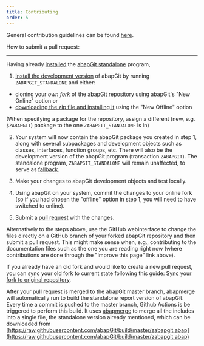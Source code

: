 ```yaml
---
title: Contributing
order: 5
---
```


General contribution guidelines can be found [here](https://github.com/abapGit/abapGit/blob/master/CONTRIBUTING.md).

How to submit a pull request:

*******************************
Having already [installed](https://docs.abapgit.org/guide-install.html#install-standalone-version) the [abapGit standalone](https://raw.githubusercontent.com/abapGit/build/master/zabapgit.abap) program,

1. [Install the development version](https://docs.abapgit.org/guide-install.html#install-developer-version) of abapGit by running `ZABAPGIT_STANDALONE` and either:
- cloning your *own [fork](https://docs.github.com/en/free-pro-team@latest/github/collaborating-with-issues-and-pull-requests/about-collaborative-development-models)* of the [abapGit repository](https://github.com/abapGit/abapGit) using abapGit's "New Online" option or 
- [downloading the zip file and installing it](https://docs.abapgit.org/guide-install.html#install-developer-version) using the "New Offline" option

(When specifying a package for the repository, assign a different (new, e.g. `$ZABAPGIT`) package to the one `ZABAPGIT_STANDALONE` is in)

2. Your system will now contain the abapGit package you created in step 1, along with several subpackages and development objects such as classes, interfaces, function groups, etc. There will also be the development version of the abapGit program (transaction `ZABAPGIT`). The standalone program, `ZABAPGIT_STANDALONE` will remain unaffected, to serve as [fallback](https://docs.abapgit.org/guide-upgrade.html#troubleshooting).

3. Make your changes to abapGit development objects and test locally.

4. Using abapGit on your system, commit the changes to your online fork (so if you had chosen the "offline" option in step 1, you will need to have switched to online).

5. Submit a [pull request](https://docs.github.com/en/free-pro-team@latest/articles/creating-a-pull-request-from-a-fork) with the changes.

Alternatively to the steps above, use the GitHub webinterface to change the files directly on a GitHub branch of your forked abapGit repository and then submit a pull request. This might make sense when, e.g., contributing to the documentation files such as the one you are reading right now (where contributions are done through the "Improve this page" link above).

If you already have an old fork and would like to create a new pull request, you can sync your old fork to current state following this guide: [Sync your fork to original repository](https://github.com/KirstieJane/STEMMRoleModels/wiki/Syncing-your-fork-to-the-original-repository-via-the-browser).

After your pull request is merged to the abapGit master branch, abapmerge will automatically run to build the standalone report version of abapGit. Every time a commit is pushed to the master branch, Github Actions is be triggered to perform this build. It uses [abapmerge](https://github.com/larshp/abapmerge) to merge all the includes into a single file, the standalone version already mentioned, which can be downloaded from [https://raw.githubusercontent.com/abapGit/build/master/zabapgit.abap](https://raw.githubusercontent.com/abapGit/build/master/zabapgit.abap)
